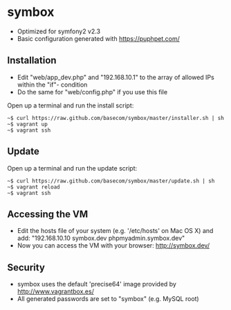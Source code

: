 symbox
======

 * Optimized for symfony2 v2.3
 * Basic configuration generated with https://puphpet.com/


Installation
------------

 * Edit "web/app_dev.php" and "192.168.10.1" to the array of allowed IPs within the "if"- condition
 * Do the same for "web/config.php" if you use this file

Open up a terminal and run the install script:

    ~$ curl https://raw.github.com/basecom/symbox/master/installer.sh | sh
    ~$ vagrant up
    ~$ vagrant ssh


Update
------

Open up a terminal and run the update script:

    ~$ curl https://raw.github.com/basecom/symbox/master/update.sh | sh
    ~$ vagrant reload
    ~$ vagrant ssh


Accessing the VM
----------------

 * Edit the hosts file of your system (e.g. '/etc/hosts' on Mac OS X) and add: "192.168.10.10 symbox.dev phpmyadmin.symbox.dev"
 * Now you can access the VM with your browser: http://symbox.dev/


Security
--------

 * symbox uses the default 'precise64' image provided by http://www.vagrantbox.es/
 * All generated passwords are set to "symbox" (e.g. MySQL root)

